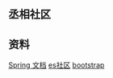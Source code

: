 ## 丞相社区
## 资料
[Spring 文档](https://spring.io/guides)
[es社区](https://www.elastic.co/cn/elasticsearch)
[bootstrap](https://v3.bootcss.com/components/#navbar)

